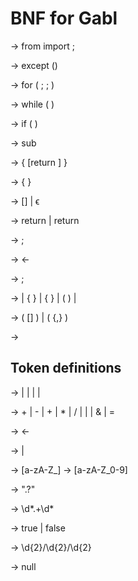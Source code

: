 # BNF for Gabl

<import> -> from <name> import <name>;

<except> -> except (<name>) <block>

<for-loop> -> for (<type-pair> ; <stmt> ; <stmt>) <block>

<while-loop> -> while ( <stmt> ) <block>

<if-stmt> -> if ( <stmt> ) <block>

<submodule> -> sub <name> <param> <sub-block>

<sub-block> -> { <sequence> [return <expr>] }

<block> -> { <sequence> }

<sequence> -> <expr> [<sequence>]
  | ϵ

<return> -> return <name>
  | return <literal>

<declare> -> <type-pair>;

<define> -> <name> <- <expr>

<expr> -> <stmt> ;

<stmt> -> <name>|<literal> {<oper> <stmt>}
  | <submodule> {<oper> <stmt>}
  | ( <stmt> )
  | <stmt>


<param> -> ( [<type-pair>] )
  | ( <type-pair> {,<type-pair>} )

<type-pair> -> <type> <name>

## Token definitions

<literal> -> <string>
  | <numeric>
  | <bool>
  | <date>
  | <null>

<oper> -> +
  | -
  | +
  | *
  | /
  | |
  | &
  | =

<assign> -> <-

<name> -> <alpha><alpha-num>
  | <alpha>

<alpha> -> [a-zA-Z_]
<alpha-num> -> [a-zA-Z_0-9]

<string> -> ".?"

<numeric> -> \d*\.+\d*

<bool> -> true
  | false

<date> -> \d{2}/\d{2}/\d{2}

<null> -> null

